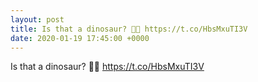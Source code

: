 ```yaml
---
layout: post
title: Is that a dinosaur? 🦖🤔 https://t.co/HbsMxuTI3V
date: 2020-01-19 17:45:00 +0000
---
```


Is that a dinosaur? 🦖🤔 https://t.co/HbsMxuTI3V

